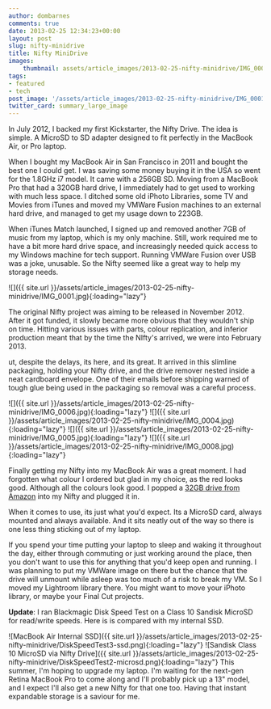 ```yaml
---
author: dombarnes
comments: true
date: 2013-02-25 12:34:23+00:00
layout: post
slug: nifty-minidrive
title: Nifty MiniDrive
images:
    thumbnail: assets/article_images/2013-02-25-nifty-minidrive/IMG_0001.jpg
tags: 
- featured
- tech
post_image: '/assets/article_images/2013-02-25-nifty-minidrive/IMG_0001.jpg'
twitter_card: summary_large_image
---
```


In July 2012, I backed my first Kickstarter, the Nifty Drive. The idea is simple. A MicroSD to SD adapter designed to fit perfectly in the MacBook Air, or Pro laptop.

When I bought my MacBook Air in San Francisco in 2011 and bought the best one I could  get. I was saving some money buying it in the USA so went for the 1.8GHz i7 model. It came with a 256GB SD. Moving from a MacBook Pro that had a 320GB hard drive, I immediately had to get used to working with much less space. I ditched some old iPhoto Libraries, some TV and Movies from iTunes and moved my VMWare Fusion machines to an external hard drive, and managed to get my usage down to 223GB.

When iTunes Match launched, I signed up and removed another 7GB of music from my laptop, which is my only machine. Still, work required me to have a bit more hard drive space, and increasingly needed quick access to my Windows machine for tech support.  Running VMWare Fusion over USB was a joke, unusable. So the Nifty seemed like a great way to help my storage needs.

![]({{ site.url }}/assets/article_images/2013-02-25-nifty-minidrive/IMG_0001.jpg){:loading="lazy"}

The original Nifty project was aiming to be released in November 2012. After it got funded, it slowly became more obvious that they wouldn't ship on time. Hitting various issues with parts, colour replication, and inferior production meant that by the time the NIfty's arrived, we were into February 2013.

ut, despite the delays, its here, and its great. It arrived in this slimline packaging, holding your Nifty drive, and the drive remover nested inside a neat cardboard envelope. One of their emails before shipping warned of tough glue being used in the packaging so removal was a careful process.

   ![]({{ site.url }}/assets/article_images/2013-02-25-nifty-minidrive/IMG_0006.jpg){:loading="lazy"}
   ![]({{ site.url }}/assets/article_images/2013-02-25-nifty-minidrive/IMG_0004.jpg){:loading="lazy"}
   ![]({{ site.url }}/assets/article_images/2013-02-25-nifty-minidrive/IMG_0005.jpg){:loading="lazy"}
   ![]({{ site.url }}/assets/article_images/2013-02-25-nifty-minidrive/IMG_0008.jpg){:loading="lazy"}

Finally getting my Nifty into my MacBook Air was a great moment. I had forgotten what colour I ordered but glad in my choice, as the red looks good. Although all the colours look good. I popped a [32GB drive from Amazon](http://www.amazon.co.uk/gp/product/B007JTKLEK/ref=as_li_ss_tl?ie=UTF8&camp=1634&creative=19450&creativeASIN=B007JTKLEK&linkCode=as2&tag=dombarcom-21) into my Nifty and plugged it in.

When it comes to use, its just what you'd expect. Its a MicroSD card, always mounted and always available. And it sits neatly out of the way so there is one less thing sticking out of my laptop.

If you spend your time putting your laptop to sleep and waking it throughout the day, either through commuting or just working around the place, then you don't want to use this for anything that you'd keep open and running. I was planning to put my VMWare image on there but the chance that the drive will unmount while asleep was too much of a risk to break my VM. So I moved my Lightroom library there. You might want to move your iPhoto library, or maybe your Final Cut projects.

**Update**: I ran Blackmagic Disk Speed Test on a Class 10 Sandisk MicroSD for read/write speeds. Here is is compared with my internal SSD.

![MacBook Air Internal SSD]({{ site.url }}/assets/article_images/2013-02-25-nifty-minidrive/DiskSpeedTest3-ssd.png){:loading="lazy"}
![Sandisk Class 10 MicroSD via Nifty Drive]({{ site.url }}/assets/article_images/2013-02-25-nifty-minidrive/DiskSpeedTest2-microsd.png){:loading="lazy"}
This summer, I'm hoping to upgrade my laptop. I'm waiting for the next-gen Retina MacBook Pro to come along and I'll probably pick up a 13" model, and I expect I'll also get a new Nifty for that one too. Having that instant expandable storage is a saviour for me.
